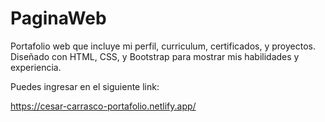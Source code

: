 # PaginaWeb
Portafolio web que incluye mi perfil, curriculum, certificados, y proyectos. Diseñado con HTML, CSS, y Bootstrap para mostrar mis habilidades y experiencia.

Puedes ingresar en el siguiente link:

https://cesar-carrasco-portafolio.netlify.app/
